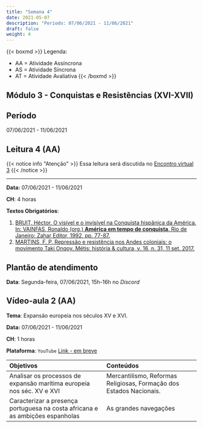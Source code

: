 ```yaml
---
title: "Semana 4"
date: 2021-05-07
description: "Período: 07/06/2021 - 11/06/2021"
draft: false
weight: 4
---
```


{{< boxmd >}}
Legenda: 
- AA = Atividade Assíncrona
- AS = Atividade Síncrona
- AT = Atividade Avaliativa
{{< /boxmd >}}

## Módulo 3 - Conquistas e Resistências (XVI-XVII)

## Período

07/06/2021 - 11/06/2021

## Leitura 4 (AA)

{{< notice info "Atenção" >}}
Essa leitura será discutida no [Encontro virtual 3](https://cclhm0057.netlify.app/semanal/sem6/#encontro-virtual-3-as)
{{< /notice >}}

***

**Data:** 07/06/2021 - 11/06/2021

**CH**: 4 horas

**Textos Obrigatórios**:

1. [BRUIT, Héctor. O visível e o invisível na Conquista hispânica da América. In: VAINFAS, Ronaldo (org.) **América em tempo de conquista**. Rio de Janeiro: Zahar Editor, 1992, pp. 77-87.](https://ericbrasiln.github.io/cclhm0057_ihl/textos/mod_3/bruit.pdf)
2. [MARTINS, F. P. Repressão e resistência nos Andes coloniais: o movimento Taki Onqoy. Métis: história & cultura, v. 16, n. 31, 11 set. 2017.](https://ericbrasiln.github.io/cclhm0057_ihl/textos/mod_3/martins.pdf) 

## Plantão de atendimento

**Data**: Segunda-feira, 07/06/2021, 15h-16h no *Discord*

## Vídeo-aula 2 (AA)

**Tema**: Expansão europeia nos séculos XV e XVI.

**Data:**  07/06/2021 - 11/06/2021

**CH**: 1 horas

**Plataforma**: `YouTube` [Link - em breve]()

| Objetivos           | Conteúdos         |
|:--------------------|:------------------|
| Analisar os processos de expansão marítima europeia nos séc. XV e XVI | Mercantilismo, Reformas Religiosas, Formação dos Estados Nacionais. |
| Caracterizar a presença portuguesa na costa africana e as ambições espanholas| As grandes navegações    |
